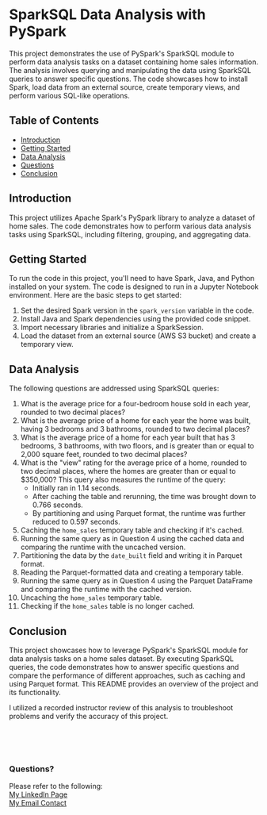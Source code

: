 # SparkSQL Data Analysis with PySpark

This project demonstrates the use of PySpark's SparkSQL module to perform data analysis tasks on a dataset containing home sales information. The analysis involves querying and manipulating the data using SparkSQL queries to answer specific questions. The code showcases how to install Spark, load data from an external source, create temporary views, and perform various SQL-like operations.

## Table of Contents
- [Introduction](#introduction)
- [Getting Started](#getting-started)
- [Data Analysis](#data-analysis)
- [Questions](#questions)
- [Conclusion](#conclusion)

## Introduction
This project utilizes Apache Spark's PySpark library to analyze a dataset of home sales. The code demonstrates how to perform various data analysis tasks using SparkSQL, including filtering, grouping, and aggregating data.

## Getting Started
To run the code in this project, you'll need to have Spark, Java, and Python installed on your system. The code is designed to run in a Jupyter Notebook environment. Here are the basic steps to get started:

1. Set the desired Spark version in the `spark_version` variable in the code.
2. Install Java and Spark dependencies using the provided code snippet.
3. Import necessary libraries and initialize a SparkSession.
4. Load the dataset from an external source (AWS S3 bucket) and create a temporary view.

## Data Analysis
The following questions are addressed using SparkSQL queries:

1. What is the average price for a four-bedroom house sold in each year, rounded to two decimal places?
2. What is the average price of a home for each year the home was built, having 3 bedrooms and 3 bathrooms, rounded to two decimal places?
3. What is the average price of a home for each year built that has 3 bedrooms, 3 bathrooms, with two floors, and is greater than or equal to 2,000 square feet, rounded to two decimal places?
4. What is the "view" rating for the average price of a home, rounded to two decimal places, where the homes are greater than or equal to $350,000? This query also measures the runtime of the query:
   - Initially ran in 1.14 seconds.
   - After caching the table and rerunning, the time was brought down to 0.766 seconds.
   - By partitioning and using Parquet format, the runtime was further reduced to 0.597 seconds.
5. Caching the `home_sales` temporary table and checking if it's cached.
6. Running the same query as in Question 4 using the cached data and comparing the runtime with the uncached version.
7. Partitioning the data by the `date_built` field and writing it in Parquet format.
8. Reading the Parquet-formatted data and creating a temporary table.
9. Running the same query as in Question 4 using the Parquet DataFrame and comparing the runtime with the cached version.
10. Uncaching the `home_sales` temporary table.
11. Checking if the `home_sales` table is no longer cached.

## Conclusion
This project showcases how to leverage PySpark's SparkSQL module for data analysis tasks on a home sales dataset. By executing SparkSQL queries, the code demonstrates how to answer specific questions and compare the performance of different approaches, such as caching and using Parquet format. This README provides an overview of the project and its functionality.

I utilized a recorded instructor review of this analysis to troubleshoot problems and verify the accuracy of this project.


<br>
<br>  
<br>  

### Questions?
Please refer to the following:  
[My LinkedIn Page](https://www.linkedin.com/in/savannah-porter-7a2627267/)  
[My Email Contact](savannahnporter@gmail.com)
